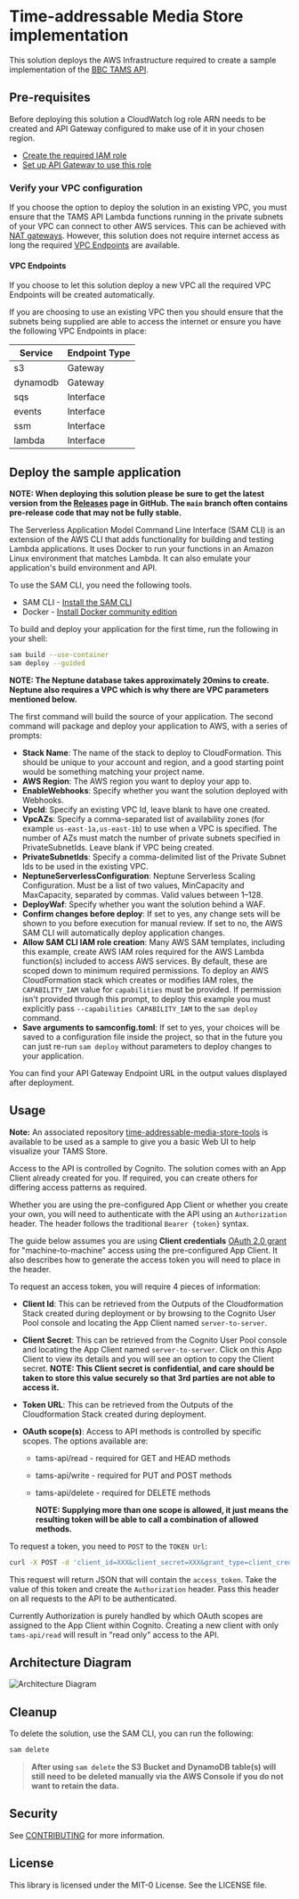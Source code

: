 # Time-addressable Media Store implementation

This solution deploys the AWS Infrastructure required to create a sample implementation of the [BBC TAMS API](https://github.com/bbc/tams).

## Pre-requisites

Before deploying this solution a CloudWatch log role ARN needs to be created and API Gateway configured to make use of it in your chosen region.

- [Create the required IAM role](https://docs.aws.amazon.com/apigateway/latest/developerguide/set-up-logging.html?icmpid=apigateway_console_help#set-up-access-logging-permissions)
- [Set up API Gateway to use this role](https://docs.aws.amazon.com/apigateway/latest/developerguide/set-up-logging.html?icmpid=apigateway_console_help#set-up-access-logging-using-console)

### Verify your VPC configuration

If you choose the option to deploy the solution in an existing VPC, you must ensure that the TAMS API Lambda functions running in the private subnets of your VPC can connect to other AWS services. This can be achieved with [NAT gateways](https://docs.aws.amazon.com/vpc/latest/userguide/vpc-nat-gateway.html). However, this solution does not require internet access as long the required [VPC Endpoints](https://docs.aws.amazon.com/whitepapers/latest/aws-privatelink/what-are-vpc-endpoints.html) are available.

#### VPC Endpoints

If you choose to let this solution deploy a new VPC all the required VPC Endpoints will be created automatically.

If you are choosing to use an existing VPC then you should ensure that the subnets being supplied are able to access the internet or ensure you have the following VPC Endpoints in place:

| Service  | Endpoint Type |
| -------- | ------------- |
| s3       | Gateway       |
| dynamodb | Gateway       |
| sqs      | Interface     |
| events   | Interface     |
| ssm      | Interface     |
| lambda   | Interface     |

## Deploy the sample application

**NOTE: When deploying this solution please be sure to get the latest version from the [Releases](https://github.com/awslabs/time-addressable-media-store/releases) page in GitHub. The `main` branch often contains pre-release code that may not be fully stable.**

The Serverless Application Model Command Line Interface (SAM CLI) is an extension of the AWS CLI that adds functionality for building and testing Lambda applications. It uses Docker to run your functions in an Amazon Linux environment that matches Lambda. It can also emulate your application's build environment and API.

To use the SAM CLI, you need the following tools.

- SAM CLI - [Install the SAM CLI](https://docs.aws.amazon.com/serverless-application-model/latest/developerguide/serverless-sam-cli-install.html)
- Docker - [Install Docker community edition](https://hub.docker.com/search/?type=edition&offering=community)

To build and deploy your application for the first time, run the following in your shell:

```bash
sam build --use-container
sam deploy --guided
```

**NOTE: The Neptune database takes approximately 20mins to create. Neptune also requires a VPC which is why there are VPC parameters mentioned below.**

The first command will build the source of your application. The second command will package and deploy your application to AWS, with a series of prompts:

- **Stack Name**: The name of the stack to deploy to CloudFormation. This should be unique to your account and region, and a good starting point would be something matching your project name.
- **AWS Region**: The AWS region you want to deploy your app to.
- **EnableWebhooks**: Specify whether you want the solution deployed with Webhooks.
- **VpcId**: Specify an existing VPC Id, leave blank to have one created.
- **VpcAZs**: Specify a comma-separated list of availability zones (for example `us-east-1a,us-east-1b`) to use when a VPC is specified. The number of AZs must match the number of private subnets specified in PrivateSubnetIds. Leave blank if VPC being created.
- **PrivateSubnetIds**: Specify a comma-delimited list of the Private Subnet Ids to be used in the existing VPC.
- **NeptuneServerlessConfiguration**: Neptune Serverless Scaling Configuration. Must be a list of two values, MinCapacity and MaxCapacity, separated by commas. Valid values between 1–128.
- **DeployWaf**: Specify whether you want the solution behind a WAF.
- **Confirm changes before deploy**: If set to yes, any change sets will be shown to you before execution for manual review. If set to no, the AWS SAM CLI will automatically deploy application changes.
- **Allow SAM CLI IAM role creation**: Many AWS SAM templates, including this example, create AWS IAM roles required for the AWS Lambda function(s) included to access AWS services. By default, these are scoped down to minimum required permissions. To deploy an AWS CloudFormation stack which creates or modifies IAM roles, the `CAPABILITY_IAM` value for `capabilities` must be provided. If permission isn't provided through this prompt, to deploy this example you must explicitly pass `--capabilities CAPABILITY_IAM` to the `sam deploy` command.
- **Save arguments to samconfig.toml**: If set to yes, your choices will be saved to a configuration file inside the project, so that in the future you can just re-run `sam deploy` without parameters to deploy changes to your application.

You can find your API Gateway Endpoint URL in the output values displayed after deployment.

## Usage

**Note:** An associated repository [time-addressable-media-store-tools](https://github.com/aws-samples/time-addressable-media-store-tools) is available to be used as a sample to give you a basic Web UI to help visualize your TAMS Store.

Access to the API is controlled by Cognito. The solution comes with an App Client already created for you. If required, you can create others for differing access patterns as required.

Whether you are using the pre-configured App Client or whether you create your own, you will need to authenticate with the API using an `Authorization` header. The header follows the traditional `Bearer {token}` syntax.

The guide below assumes you are using **Client credentials** [OAuth 2.0 grant](https://docs.aws.amazon.com/cognito/latest/developerguide/federation-endpoints-oauth-grants.html) for "machine-to-machine" access using the pre-configured App Client. It also describes how to generate the access token you will need to place in the header.

To request an access token, you will require 4 pieces of information:

- **Client Id**: This can be retrieved from the Outputs of the Cloudformation Stack created during deployment or by browsing to the Cognito User Pool console and locating the App Client named `server-to-server`.

- **Client Secret**: This can be retrieved from the Cognito User Pool console and locating the App Client named `server-to-server`. Click on this App Client to view its details and you will see an option to copy the Client secret.
**NOTE: This Client secret is confidential, and care should be taken to store this value securely so that 3rd parties are not able to access it.**

- **Token URL**: This can be retrieved from the Outputs of the Cloudformation Stack created during deployment.

- **OAuth scope(s)**: Access to API methods is controlled by specific scopes. The options available are:
  - tams-api/read - required for GET and HEAD methods
  - tams-api/write - required for PUT and POST methods
  - tams-api/delete - required for DELETE methods

    **NOTE: Supplying more than one scope is allowed, it just means the resulting token will be able to call a combination of allowed methods.**

To request a token, you need to `POST` to the `TOKEN Url`:

```bash
curl -X POST -d 'client_id=XXX&client_secret=XXX&grant_type=client_credentials&scope=tams-api/read' https://XXXXX
```

This request will return JSON that will contain the `access_token`. Take the value of this token and create the `Authorization` header. Pass this header on all requests to the API to be authenticated.

Currently Authorization is purely handled by which OAuth scopes are assigned to the App Client within Cognito. Creating a new client with only `tams-api/read` will result in "read only" access to the API.

## Architecture Diagram

![Architecture Diagram](docs/images/architecture.png)

## Cleanup

To delete the solution, use the SAM CLI, you can run the following:

```bash
sam delete
```

> **After using `sam delete` the S3 Bucket and DynamoDB table(s) will still need to be deleted manually via the AWS Console if you do not want to retain the data.**

## Security

See [CONTRIBUTING](CONTRIBUTING.md#security-issue-notifications) for more information.

## License

This library is licensed under the MIT-0 License. See the LICENSE file.
